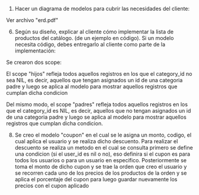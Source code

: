 1. Hacer un diagrama de modelos para cubrir las necesidades del cliente:

  Ver archivo "erd.pdf"

6. Según su diseño, explicar al cliente cómo implementar la lista de productos del
catálogo. (de un ejemplo en código). Si un modelo necesita código, debes entregarlo
al cliente como parte de la implementación:

  Se crearon dos scope:

  El scope "hijos" refleja todos aquellos registros en los que el category_id no sea NIL, es decir, aquellos que tengan asignados un id de una categoria padre y luego se aplica al modelo para mostrar aquellos registros que cumplan dicha condicion

  Del mismo modo, el scope "padres" refleja todos aquellos registros en los que el category_id es NIL, es decir, aquellos que no tengan asignados un id de una categoria padre y luego se aplica al modelo para mostrar aquellos registros que cumplan dicha condicion.

8.
    Se creo el modelo "coupon" en el cual se le asigna un monto, codigo, el cual aplica el usuario y se realiza dicho descuento. Para realizar el descuento se realiza un metodo en el cual se consulta primero se define una condicion (si el user_id es nil o no), eso definira si el cupon es para todos los usuarios o para un usuario en especifico. Posteriormente se toma el monto de dicho cupon y se trae la orden que creo el usuario y se recorren cada uno de los precios de los productos de la orden y se aplica el porcentaje del cupon para luego guardar nuevamente los precios con el cupon aplicado

